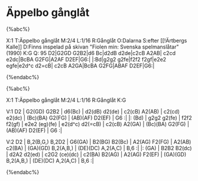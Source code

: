 # Äppelbo gånglåt

{%abc%}

X:1
T:Äppelbo gånglåt
M:2/4
L:1/16
R:Gånglåt
O:Dalarna
S:efter [[!Ärtbergs Kalle]]
D:Finns inspelad på skivan "Fiolen min: Svenska spelmanslåtar" (1990)
K:G
Q: 95
D2|G2GD G2B2|d6 Bc|d2dB d2de|c2cB A2AB|
c2cd e2dc|BcBA G2FG|A2AF D2EF|G6:|
|:Bd|g2g2 g2fe|f2f2 f2gf|e2e2 egfe|e2d^c d2=cB|
c2cB A2GA|BcBA G2FG|ABAF D2EF|G6:| 

{%endabc%}

{%abc%}

X:1
T:Äppelbo gånglåt
M:2/4
L:1/16
R:Gånglåt
K:G

V:1 
D2 | G2(GD) G2B2 | d6(Bc) | d2(dB) d2(de) | c2(cB) A2(AB) |
c2(cd) e2(dc) | (Bc)(BA) G2(FG) | (AB)(AF) D2(EF) | G6 :|
|: (Bd) | g2g2 g2(fe) | f2f2 f2(gf) | e2e2 (eg)(fe) | e2(d^c) d2(=cB) |
c2(cB) A2(GA) | (Bc)(BA) G2(FG) | (AB)(AF) D2(EF) | G6 :|

V:2
D2 | B,2(B,G,) B,2D2 | G6(GA) | B2(BG) B2(Bc) | A2(AG) F2(FG) | 
A2(AB) c2(BA) | (GA)(GD) B,2(A,B,) | (DE)(DC) A,2(A,C) | B,6 :|
|: (GA) | B2B2 B2(dc) | d2A2 d2(ed) | c2G2 (ce)(dc) | c2(BA) B2(AG) | 
A2(AG) F2(EF) | (GA)(GD) B,2(A,B,) | (DE)(DC) A,2(A,C) | B,6 :|

{%endabc%}
